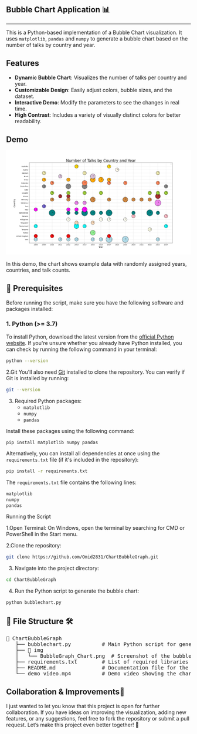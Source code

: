 ## Bubble Chart Application 📊
---
This is a Python-based implementation of a Bubble Chart visualization. It uses `matplotlib`, `pandas` and `numpy` to generate a bubble chart based on the number of talks by country and year.

## Features

- **Dynamic Bubble Chart**: Visualizes the number of talks per country and year.
- **Customizable Design**: Easily adjust colors, bubble sizes, and the dataset.
- **Interactive Demo**: Modify the parameters to see the changes in real time.
- **High Contrast**: Includes a variety of visually distinct colors for better readability.

## Demo

![Bubble Chart Example](img/BubbleGraph_Chart.png)


In this demo, the chart shows example data with randomly assigned years, countries, and talk counts.

## 🚀 Prerequisites

Before running the script, make sure you have the following software and packages installed:

### 1. **Python** (>= 3.7)

To install Python, download the latest version from the [official Python website](https://www.python.org/downloads/). If you're unsure whether you already have Python installed, you can check by running the following command in your terminal:

```bash
python --version
```
2.Git 
You'll also need [Git](https://git-scm.com/downloads) installed to clone the repository. You can verify if Git is installed by running:
```bash
git --version
```

3. Required Python packages:
   - `matplotlib`
   - `numpy`
   - `pandas`

Install these packages using the following command:
```bash
pip install matplotlib numpy pandas
```
Alternatively, you can install all dependencies at once using the `requirements.txt` file (if it's included in the repository):
```bash 
pip install -r requirements.txt
```
The `requirements.txt` file contains the following lines:
```
matplotlib
numpy
pandas
```

Running the Script

1.Open Terminal:
On Windows, open the terminal by searching for CMD or PowerShell in the Start menu.

2.Clone the repository:
```bash 
git clone https://github.com/Omid2831/ChartBubbleGraph.git
```
3. Navigate into the project directory:
```bash 
cd ChartBubbleGraph
```
4. Run the Python script to generate the bubble chart:
```bash 
python bubblechart.py
```

## 📂 File Structure 🛠️

<pre>
📂 ChartBubbleGraph 
   ├── bubblechart.py          # Main Python script for generating the bubble chart
   ├── 📂 img
   │   └── BubbleGraph_Chart.png  # Screenshot of the bubble chart
   ├── requirements.txt        # List of required libraries 
   ├── README.md               # Documentation file for the project
   └── demo_video.mp4          # Demo video showing the chart generation process
</pre>

## Collaboration & Improvements🤝 

I just wanted to let you know that this project is open for further collaboration. 
If you have ideas on improving the visualization, adding new features, or any suggestions, feel free to fork the repository or submit a pull request.
Let’s make this project even better together! 🚀
